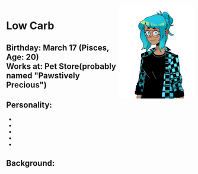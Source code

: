 <img src= "https://github.com/Pixelmation/Monster_Chan/blob/master/Images/low_carb.png" width = 40% height = 40% align = "right">

<h1>
  Low Carb
</h1>

<h2>
  Birthday: March 17 (Pisces, Age: 20)<br>
  Works at: Pet Store(probably named "Pawstively Precious")
</h2>

<h2>
  Personality:
</h2>

<ul>
  <li></li>
  <li></li>
  <li></li>
  <li></li>
  <li></li>
</ul>

<h2>
  Background:
</h2>

<p>
  
</p>

<p>
  
</p>
